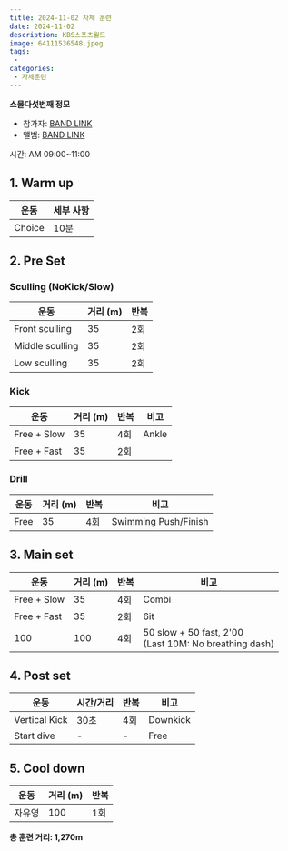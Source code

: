 ```yaml
---
title: 2024-11-02 자체 훈련
date: 2024-11-02
description: KBS스포츠월드
image: 64111536548.jpeg
tags:
 - 
categories:
 - 자체훈련
---
```


**스물다섯번째 정모**

- 참가자: [BAND LINK](https://band.us/band/93484357/schedule/4%2F93484357%2F515533681%2F19700101)
- 앨범: [BAND LINK](https://band.us/band/93484357/album/82948372)

시간: AM 09:00~11:00

## 1. Warm up
| 운동 | 세부 사항 |
|------|-----------|
| Choice | 10분 |

## 2. Pre Set

### Sculling (NoKick/Slow)
| 운동 | 거리 (m) | 반복 |
|------|----------|------|
| Front sculling | 35 | 2회 |
| Middle sculling | 35 | 2회 |
| Low sculling | 35 | 2회 |

### Kick
| 운동 | 거리 (m) | 반복 | 비고 |
|------|----------|------|------|
| Free + Slow | 35 | 4회 | Ankle |
| Free + Fast | 35 | 2회 | |

### Drill
| 운동 | 거리 (m) | 반복 | 비고 |
|------|----------|------|------|
| Free | 35 | 4회 | Swimming Push/Finish |

## 3. Main set
| 운동 | 거리 (m) | 반복 | 비고 |
|------|----------|------|------|
| Free + Slow | 35 | 4회 | Combi |
| Free + Fast | 35 | 2회 | 6it |
| 100 | 100 | 4회 | 50 slow + 50 fast, 2'00<br>(Last 10M: No breathing dash) |

## 4. Post set
| 운동 | 시간/거리 | 반복 | 비고 |
|------|-----------|------|------|
| Vertical Kick | 30초 | 4회 | Downkick |
| Start dive | - | - | Free |

## 5. Cool down
| 운동 | 거리 (m) | 반복 |
|------|----------|------|
| 자유영 | 100 | 1회 |

**총 훈련 거리: 1,270m**